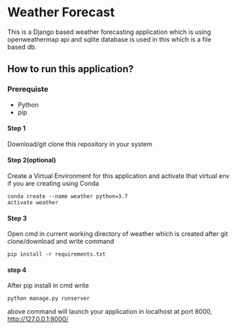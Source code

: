 # Weather Forecast
This is a Django based weather forecasting application which is using openweathermap api and sqlite database is used in this which is a file based db.

## How to run this application?
### Prerequiste
* Python
* pip 

#### Step 1
Download/git clone this repository in your system

#### Step 2(optional)
Create a Virtual Environment for this application and activate that virtual env
if you are creating using Conda
```
conda create --name weather python=3.7
activate weather
```

#### Step 3
Open cmd in current working directory of weather which is created after git clone/download and write command
```
pip install -r requirements.txt
```

#### step 4
After pip install in cmd write
```
python manage.py runserver
```
above command will launch your application in localhost at port 8000, http://127.0.0.1:8000/
